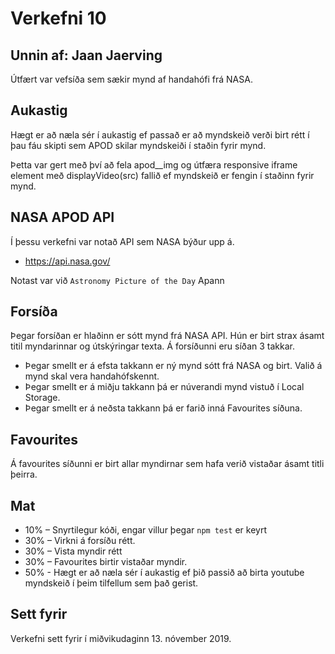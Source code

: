 # Verkefni 10

## Unnin af: Jaan Jaerving

Útfært var vefsíða sem sækir mynd af handahófi frá NASA.

## Aukastig

Hægt er að næla sér í aukastig ef passað er að myndskeið verði birt rétt í þau fáu skipti sem APOD skilar myndskeiði í staðin fyrir mynd.

Þetta var gert með því að fela apod__img og útfæra responsive iframe element með displayVideo(src) fallið ef myndskeið er fengin í staðinn fyrir mynd.

## NASA APOD API
Í þessu verkefni var notað API sem NASA býður upp á.
 * https://api.nasa.gov/

Notast var við `Astronomy Picture of the Day` Apann

## Forsíða

Þegar forsíðan er hlaðinn er sótt mynd frá NASA API. Hún er birt strax ásamt titil myndarinnar og útskýringar texta. Á forsíðunni eru síðan 3 takkar. 
 * Þegar smellt er á efsta takkann er ný mynd sótt frá NASA og birt. Valið á mynd skal vera handahófskennt.
 * Þegar smellt er á miðju takkann þá er núverandi mynd vistuð í Local Storage.
 * Þegar smellt er á neðsta takkann þá er farið inná Favourites síðuna.

## Favourites

Á favourites síðunni er birt allar myndirnar sem hafa verið vistaðar ásamt titli þeirra.

## Mat

* 10% – Snyrtilegur kóði, engar villur þegar `npm test` er keyrt
* 30% – Virkni á forsíðu rétt.
* 30% – Vista myndir rétt
* 30% – Favourites birtir vistaðar myndir.
* 50% - Hægt er að næla sér í aukastig ef þið passið að birta youtube myndskeið í þeim tilfellum sem það gerist.

## Sett fyrir

Verkefni sett fyrir í  miðvikudaginn 13. nóvember 2019.